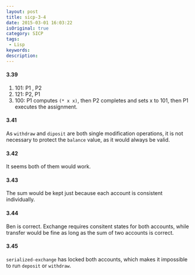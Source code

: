 ```yaml
---
layout: post
title: sicp-3-4
date: 2015-03-01 16:03:22
isOriginal: true
category: SICP
tags:
 - Lisp
keywords: 
description: 
---
```


#### 3.39

1. 101: P1 , P2
2. 121: P2, P1
3. 100: P1 computes `(* x x)`, then P2 completes and sets x to 101, then P1 executes the assignment.

#### 3.41

As `withdraw` and `diposit` are both single modification operations,
it is not necessary to protect the `balance` value, as it would always be valid.

#### 3.42

It seems both of them would work.

#### 3.43

The sum would be kept just because each account is consistent individually.

#### 3.44

Ben is correct.
Exchange requires consitent states for both accounts, while transfer
would be fine as long as the sum of two accounts is correct.

#### 3.45

`serialized-exchange` has locked both accounts, which makes it impossible to
run `deposit` or `withdraw`.

